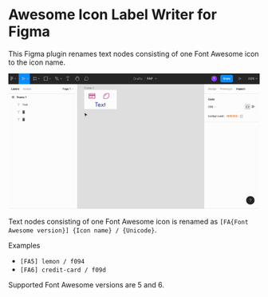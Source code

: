 # Awesome Icon Label Writer for Figma

This Figma plugin renames text nodes consisting of one Font Awesome icon to the icon name.

![](assets/screen-recording.gif)

Text nodes consisting of one Font Awesome icon is renamed as 
`[FA{Font Awesome version}] {Icon name} / {Unicode}`.

Examples

- `[FA5] lemon / f094`
- `[FA6] credit-card / f09d`

Supported Font Awesome versions are 5 and 6.